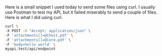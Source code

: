 Here is a small snippet I used today to send some files using curl. I usually use Postman to test my API, but it failed miserably to send a couple of files. Here is what I did using curl.

```sh
curl \
-X POST -H "Accept: application/json" \
-F 'attachments[]=@Chest.pdf' \
-F 'attachments[]=@Core.pdf' \
-F 'body=hello world' \
myapi.test/api/endpoint
```